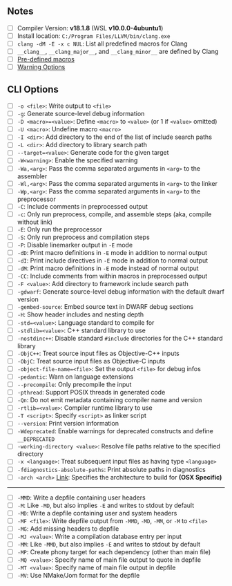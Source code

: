 ## Notes
- [ ] Compiler Version: **v18.1.8** (WSL **v10.0.0-4ubuntu1**)
- [ ] Install location: `C:/Program Files/LLVM/bin/clang.exe`
- [ ] `clang -dM -E -x c NUL`: List all predefined macros for Clang
- [ ] `__clang__`, `__clang_major__`, and `__clang_minor__` are defined by Clang
- [ ] [Pre-defined macros](https://sourceforge.net/p/predef/wiki/Compilers/) 
- [ ] [Warning Options](https://gcc.gnu.org/onlinedocs/gcc/Warning-Options.html)
## CLI Options
- [ ] `-o <file>`: Write output to `<file>`
- [ ] `-g`: Generate source-level debug information
- [ ] `-D <macro>=<value>`: Define `<macro>` to `<value>` (or 1 if `<value>` omitted)
- [ ] `-U <macro>`: Undefine macro `<macro>`
- [ ] `-I <dir>`: Add directory to the end of the list of include search paths
- [ ] `-L <dir>`: Add directory to library search path
- [ ] `--target=<value>`: Generate code for the given target
- [ ] `-W<warning>`: Enable the specified warning
- [ ] `-Wa,<arg>`: Pass the comma separated arguments in `<arg>` to the assembler
- [ ] `-Wl,<arg>`: Pass the comma separated arguments in `<arg>` to the linker
- [ ] `-Wp,<arg>`: Pass the comma separated arguments in `<arg>` to the preprocessor
- [ ] `-C`: Include comments in preprocessed output
- [ ] `-c`: Only run preprocess, compile, and assemble steps (aka, compile without link)
- [ ] `-E`: Only run the preprocessor
- [ ] `-S`: Only run preprocess and compilation steps
- [ ] `-P`: Disable linemarker output in `-E` mode
- [ ] `-dD`: Print macro definitions in `-E` mode in addition to normal output
- [ ] `-dI`: Print include directives in `-E` mode in addition to normal output
- [ ] `-dM`: Print macro definitions in `-E` mode instead of normal output
- [ ] `-CC`: Include comments from within macros in preprocessed output
- [ ] `-F <value>`: Add directory to framework include search path
- [ ] `-gdwarf`: Generate source-level debug information with the default dwarf version
- [ ] `-gembed-source`: Embed source text in DWARF debug sections
- [ ] `-H`: Show header includes and nesting depth
- [ ] `-std=<value>`: Language standard to compile for
- [ ] `-stdlib=<value>`: C++ standard library to use
- [ ] `-nostdinc++`: Disable standard `#include` directories for the C++ standard library
- [ ] `-ObjC++`: Treat source input files as Objective-C++ inputs
- [ ] `-ObjC`: Treat source input files as Objective-C inputs
- [ ] `-object-file-name=<file>`: Set the output `<file>` for debug infos
- [ ] `-pedantic`: Warn on language extensions
- [ ] `--precompile`: Only precompile the input
- [ ] `-pthread`: Support POSIX threads in generated code
- [ ] `-Qn`: Do not emit metadata containing compiler name and version
- [ ] `-rtlib=<value>`: Compiler runtime library to use
- [ ] `-T <script>`: Specify `<script>` as linker script
- [ ] `--version`: Print version information
- [ ] `-Wdeprecated`: Enable warnings for deprecated constructs and define `__DEPRECATED`
- [ ] `-working-directory <value>`: Resolve file paths relative to the specified directory
- [ ] `-x <language>`: Treat subsequent input files as having type `<language>`
- [ ] `-fdiagnostics-absolute-paths`: Print absolute paths in diagnostics
- [ ] `-arch <arch>` [Link](https://man.archlinux.org/man/extra/clang/clang.1.en#arch): Specifies the architecture to build for **(OSX Specific)**
---
- [ ] `-MMD`: Write a depfile containing user headers
- [ ] `-M`: Like `-MD`, but also implies `-E` and writes to stdout by default
- [ ] `-MD`: Write a depfile containing user and system headers
- [ ] `-MF <file>`: Write depfile output from `-MMD`, `-MD`, `-MM`, or `-M` to `<file>`
- [ ] `-MG`: Add missing headers to depfile
- [ ] `-MJ <value>`: Write a compilation database entry per input
- [ ] `-MM`: Like `-MMD`, but also implies `-E` and writes to stdout by default
- [ ] `-MP`: Create phony target for each dependency (other than main file)
- [ ] `-MQ <value>`: Specify name of main file output to quote in depfile
- [ ] `-MT <value>`: Specify name of main file output in depfile
- [ ] `-MV`: Use NMake/Jom format for the depfile